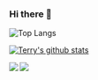 ### Hi there 👋

<!--
**yaoxinghuo/yaoxinghuo** is a ✨ _special_ ✨ repository because its `README.md` (this file) appears on your GitHub profile.

Here are some ideas to get you started:

- 🔭 I’m currently working on ...
- 🌱 I’m currently learning ...
- 👯 I’m looking to collaborate on ...
- 🤔 I’m looking for help with ...
- 💬 Ask me about ...
- 📫 How to reach me: ...
- 😄 Pronouns: ...
- ⚡ Fun fact: ...
-->
![Top Langs](https://github-readme-stats.vercel.app/api/top-langs/?username=Vicfred&theme=buefy&layout=compact)

[![Terry's github stats](https://github-readme-stats.vercel.app/api?username=yaoxinghuo&theme=tokyonight)](https://github.com/anuraghazra/github-readme-stats)

<a href="https://github.com/yaoxinghuo/Quview">
  <!-- Change the `github-readme-stats.anuraghazra1.vercel.app` to `github-readme-stats.vercel.app`  -->
  <img align="left" src="https://github-readme-stats.anuraghazra1.vercel.app/api/pin/?username=yaoxinghuo&repo=Quview&theme=tokyonight" />
</a>

<a href="https://github.com/yaoxinghuo/alfred-jumpdesktop-workflow">
  <!-- Change the `github-readme-stats.anuraghazra1.vercel.app` to `github-readme-stats.vercel.app`  -->
  <img align="left" src="https://github-readme-stats.anuraghazra1.vercel.app/api/pin/?username=yaoxinghuo&repo=alfred-jumpdesktop-workflow&theme=tokyonight" />
</a>
